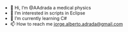 - 👋 Hi, I’m @AAdrada a medical physics
- 👀 I’m interested in scripts in Eclipse
- 🌱 I’m currently learning C#
- 📫 How to reach me jorge.alberto.adrada@gmail.com

<!---
AAdrada/AAdrada is a ✨ special ✨ repository because its `README.md` (this file) appears on your GitHub profile.
You can click the Preview link to take a look at your changes.
--->
